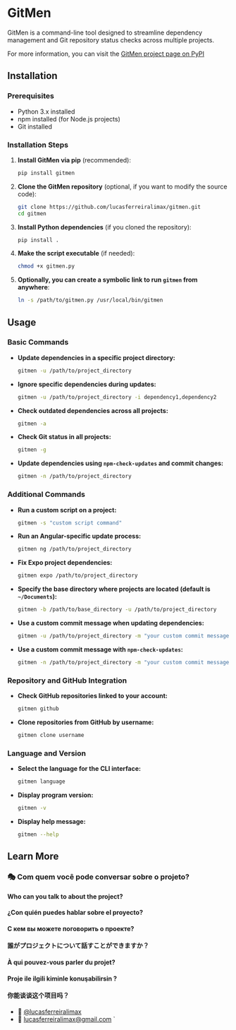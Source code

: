 # GitMen

GitMen is a command-line tool designed to streamline dependency management and Git repository status checks across multiple projects.

For more information, you can visit the [GitMen project page on PyPI](https://pypi.org/project/gitmen)

## Installation

### Prerequisites

- Python 3.x installed
- npm installed (for Node.js projects)
- Git installed

### Installation Steps

1. **Install GitMen via pip** (recommended):

   ```bash
   pip install gitmen
   ```

2. **Clone the GitMen repository** (optional, if you want to modify the source code):

   ```bash
   git clone https://github.com/lucasferreiralimax/gitmen.git
   cd gitmen
   ```

3. **Install Python dependencies** (if you cloned the repository):

   ```bash
   pip install .
   ```

4. **Make the script executable** (if needed):

   ```bash
   chmod +x gitmen.py
   ```

5. **Optionally, you can create a symbolic link to run `gitmen` from anywhere**:
   ```bash
   ln -s /path/to/gitmen.py /usr/local/bin/gitmen
   ```

## Usage

### Basic Commands

- **Update dependencies in a specific project directory:**

  ```bash
  gitmen -u /path/to/project_directory
  ```

- **Ignore specific dependencies during updates:**

  ```bash
  gitmen -u /path/to/project_directory -i dependency1,dependency2
  ```

- **Check outdated dependencies across all projects:**

  ```bash
  gitmen -a
  ```

- **Check Git status in all projects:**

  ```bash
  gitmen -g
  ```

- **Update dependencies using `npm-check-updates` and commit changes:**
  ```bash
  gitmen -n /path/to/project_directory
  ```

### Additional Commands

- **Run a custom script on a project:**

  ```bash
  gitmen -s "custom script command"
  ```

- **Run an Angular-specific update process:**

  ```bash
  gitmen ng /path/to/project_directory
  ```

- **Fix Expo project dependencies:**

  ```bash
  gitmen expo /path/to/project_directory
  ```

- **Specify the base directory where projects are located (default is `~/Documents`):**

  ```bash
  gitmen -b /path/to/base_directory -u /path/to/project_directory
  ```

- **Use a custom commit message when updating dependencies:**

  ```bash
  gitmen -u /path/to/project_directory -m "your custom commit message"
  ```

- **Use a custom commit message with `npm-check-updates`:**
  ```bash
  gitmen -n /path/to/project_directory -m "your custom commit message"
  ```

### Repository and GitHub Integration

- **Check GitHub repositories linked to your account:**

  ```bash
  gitmen github
  ```

- **Clone repositories from GitHub by username:**
  ```bash
  gitmen clone username
  ```

### Language and Version

- **Select the language for the CLI interface:**

  ```bash
  gitmen language
  ```

- **Display program version:**

  ```bash
  gitmen -v
  ```

- **Display help message:**
  ```bash
  gitmen --help
  ```

## Learn More

### :performing_arts: Com quem você pode conversar sobre o projeto?

#### Who can you talk to about the project?

#### ¿Con quién puedes hablar sobre el proyecto?

#### С кем вы можете поговорить о проекте?

#### 誰がプロジェクトについて話すことができますか？

#### À qui pouvez-vous parler du projet?

#### Proje ile ilgili kiminle konuşabilirsin ?

#### 你能谈谈这个项目吗？

- :ghost: [@lucasferreiralimax](https://github.com/lucasferreiralimax)
- :email: [lucasferreiralimax@gmail.com](mailto:lucasferreiralimax@gmail.com)
  `
